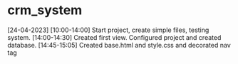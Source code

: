 # crm_system
[24-04-2023]
	[10:00-14:00]
	Start project, create simple files, testing system.
	[14:00-14:30]
	Created first view. Configured project and created database.
	[14:45-15:05]
	Created base.html and style.css and decorated nav tag
